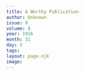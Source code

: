 ```yaml
---
title: A Worthy Publication
author: Unknown
issue: 9
volume: 8
year: 1916
month: 31
day: V
tags:
layout: page.njk
image:
---
```





